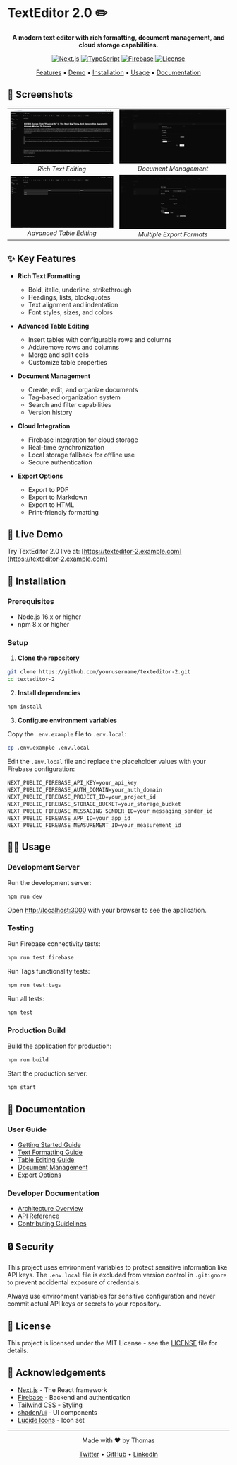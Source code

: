 # TextEditor 2.0 ✏️

<div align="center">



**A modern text editor with rich formatting, document management, and cloud storage capabilities.**

[![Next.js](https://img.shields.io/badge/Next.js-13.0+-000000?style=for-the-badge&logo=next.js&logoColor=white)](https://nextjs.org/)
[![TypeScript](https://img.shields.io/badge/TypeScript-5.0+-3178C6?style=for-the-badge&logo=typescript&logoColor=white)](https://www.typescriptlang.org/)
[![Firebase](https://img.shields.io/badge/Firebase-9.0+-FFCA28?style=for-the-badge&logo=firebase&logoColor=black)](https://firebase.google.com/)
[![License](https://img.shields.io/badge/License-MIT-blue?style=for-the-badge)](LICENSE)

[Features](#key-features) • [Demo](#live-demo) • [Installation](#installation) • [Usage](#usage) • [Documentation](#documentation)

</div>

## 📸 Screenshots

<div align="center">
  <table>
    <tr>
      <td align="center">
        <img src="/screenshots/editor.JPG" alt="Editor Interface" width="400"/>
        <br/>
        <em>Rich Text Editing</em>
      </td>
      <td align="center">
        <img src="/screenshots/editor4.JPG" alt="Document Management" width="400"/>
        <br/>
        <em>Document Management</em>
      </td>
    </tr>
    <tr>
      <td align="center">
        <img src="/screenshots/editor2.JPG" alt="Table Editing" width="400"/>
        <br/>
        <em>Advanced Table Editing</em>
      </td>
      <td align="center">
        <img src="/screenshots/editor3.JPG" alt="Export Options" width="400"/>
        <br/>
        <em>Multiple Export Formats</em>
      </td>
    </tr>
  </table>
</div>

## ✨ Key Features

- **Rich Text Formatting**
  - Bold, italic, underline, strikethrough
  - Headings, lists, blockquotes
  - Text alignment and indentation
  - Font styles, sizes, and colors

- **Advanced Table Editing**
  - Insert tables with configurable rows and columns
  - Add/remove rows and columns
  - Merge and split cells
  - Customize table properties

- **Document Management**
  - Create, edit, and organize documents
  - Tag-based organization system
  - Search and filter capabilities
  - Version history

- **Cloud Integration**
  - Firebase integration for cloud storage
  - Real-time synchronization
  - Local storage fallback for offline use
  - Secure authentication

- **Export Options**
  - Export to PDF
  - Export to Markdown
  - Export to HTML
  - Print-friendly formatting

## 🚀 Live Demo

Try TextEditor 2.0 live at: [https://texteditor-2.example.com](https://texteditor-2.example.com)

## 🔧 Installation

### Prerequisites

- Node.js 16.x or higher
- npm 8.x or higher

### Setup

1. **Clone the repository**

```bash
git clone https://github.com/yourusername/texteditor-2.git
cd texteditor-2
```

2. **Install dependencies**

```bash
npm install
```

3. **Configure environment variables**

Copy the `.env.example` file to `.env.local`:

```bash
cp .env.example .env.local
```

Edit the `.env.local` file and replace the placeholder values with your Firebase configuration:

```
NEXT_PUBLIC_FIREBASE_API_KEY=your_api_key
NEXT_PUBLIC_FIREBASE_AUTH_DOMAIN=your_auth_domain
NEXT_PUBLIC_FIREBASE_PROJECT_ID=your_project_id
NEXT_PUBLIC_FIREBASE_STORAGE_BUCKET=your_storage_bucket
NEXT_PUBLIC_FIREBASE_MESSAGING_SENDER_ID=your_messaging_sender_id
NEXT_PUBLIC_FIREBASE_APP_ID=your_app_id
NEXT_PUBLIC_FIREBASE_MEASUREMENT_ID=your_measurement_id
```

## 🏃‍♂️ Usage

### Development Server

Run the development server:

```bash
npm run dev
```

Open [http://localhost:3000](http://localhost:3000) with your browser to see the application.

### Testing

Run Firebase connectivity tests:

```bash
npm run test:firebase
```

Run Tags functionality tests:

```bash
npm run test:tags
```

Run all tests:

```bash
npm test
```

### Production Build

Build the application for production:

```bash
npm run build
```

Start the production server:

```bash
npm start
```

## 📖 Documentation

### User Guide

- [Getting Started Guide](docs/getting-started.md)
- [Text Formatting Guide](docs/formatting.md)
- [Table Editing Guide](docs/tables.md)
- [Document Management](docs/documents.md)
- [Export Options](docs/export.md)

### Developer Documentation

- [Architecture Overview](docs/architecture.md)
- [API Reference](docs/api.md)
- [Contributing Guidelines](CONTRIBUTING.md)

## 🔒 Security

This project uses environment variables to protect sensitive information like API keys. The `.env.local` file is excluded from version control in `.gitignore` to prevent accidental exposure of credentials.

Always use environment variables for sensitive configuration and never commit actual API keys or secrets to your repository.

## 📄 License

This project is licensed under the MIT License - see the [LICENSE](LICENSE) file for details.

## 🙏 Acknowledgements

- [Next.js](https://nextjs.org/) - The React framework
- [Firebase](https://firebase.google.com/) - Backend and authentication
- [Tailwind CSS](https://tailwindcss.com/) - Styling
- [shadcn/ui](https://ui.shadcn.com/) - UI components
- [Lucide Icons](https://lucide.dev/) - Icon set

---

<div align="center">
  <p>Made with ❤️ by Thomas</p>
  <p>
    <a href="https://twitter.com/yourusername">Twitter</a> •
    <a href="https://github.com/yourusername">GitHub</a> •
    <a href="https://linkedin.com/in/yourusername">LinkedIn</a>
  </p>
</div>

